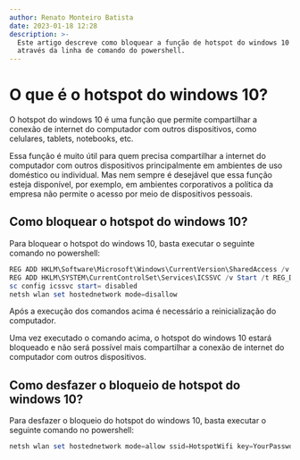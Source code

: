 ```yaml
---
author: Renato Monteiro Batista
date: 2023-01-18 12:28
description: >-
  Este artigo descreve como bloquear a função de hotspot do windows 10
  através da linha de comando do powershell.
---
```


# O que é o hotspot do windows 10?

O hotspot do windows 10 é uma função que permite compartilhar a conexão de internet do computador com outros dispositivos, como celulares, tablets, notebooks, etc.

Essa função é muito útil para quem precisa compartilhar a internet do computador com outros dispositivos principalmente em ambientes de uso doméstico ou individual. Mas nem sempre é desejável que essa função esteja disponível, por exemplo, em ambientes corporativos a política da empresa não permite o acesso por meio de dispositivos pessoais.

## Como bloquear o hotspot do windows 10?

Para bloquear o hotspot do windows 10, basta executar o seguinte comando no powershell:

```powershell
REG ADD HKLM\Software\Microsoft\Windows\CurrentVersion\SharedAccess /v EnableRebootPersistConnection /d 4 /f
REG ADD HKLM\SYSTEM\CurrentControlSet\Services\ICSSVC /v Start /t REG_DWORD /d 4 /f
sc config icssvc start= disabled
netsh wlan set hostednetwork mode=disallow
```

Após a execução dos comandos acima é necessário a reinicialização do computador.

Uma vez executado o comando acima, o hotspot do windows 10 estará bloqueado e não será possível mais compartilhar a conexão de internet do computador com outros dispositivos.

## Como desfazer o bloqueio de hotspot do windows 10?

Para desfazer o bloqueio do hotspot do windows 10, basta executar o seguinte comando no powershell:

```powershell
netsh wlan set hostednetwork mode=allow ssid=HotspotWifi key=YourPassword
```